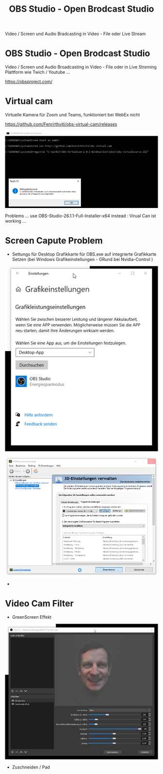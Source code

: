 ﻿---
layout: post
title: OBS Studio - Open Brodcast Studio 
categories: [OBS, Video, Broadcast]
tags: [OBS, Video, Broadcast]
--- 
Video / Screen und Audio Bradcasting in Video - File oder Live Stream 

# OBS Studio - Open Brodcast Studio 

Video / Screen und Audio Broadcasting in Video - File oder in Live Streming Plattform wie Twich / Youtube ...

<https://obsproject.com/> 


# Virtual cam 
 
Virtuelle Kamera für Zoom und Teams, funktioniert bei WebEx nicht 

<https://github.com/Fenrirthviti/obs-virtual-cam/releases>

![](/pic/2021-01-28-obs-virtualcamClipboard01.png)

Problems ... use OBS-Studio-26.1.1-Full-Installer-x64 instead : Virual Can ist working ...

# Screen Capute Problem 
- Settungs für Desktop Grafikkarte für OBS.exe auf integrierte Grafikkarte Setzen (bei Windows Grafikeinstellungen - GRund bei Nvidia-Control )
  
![](/pic/2021-01-28-12-24-26.png)

![](/pic/2021-01-28-12-25-38.png)


- 

# Video Cam Filter 
- GreenScreen Effekt 

![](/pic/2021-01-28-12-32-50.png)

- Zuschneiden / Pad 

